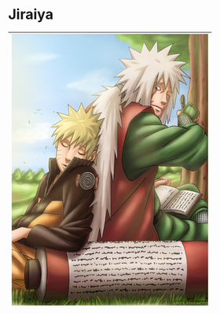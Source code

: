 # Jiraiya
| <img src="https://github.com/xdlove/Jiraiya/blob/master/images/Jiraiya02.jpg"> |
| :--: |
